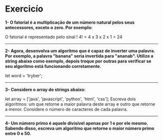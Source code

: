 # Exercicío

**1- O fatorial é a multiplicação de um número natural pelos seus antecessores, exceto o zero. Por exemplo:**

O fatorial é representado pelo sinal !
4! = 4 x 3 x 2 x 1 = 24
***
**2- Agora, desenvolva um algoritmo que é capaz de inverter uma palavra. Por exemplo, a palavra "banana" seria invertida para "ananab". Utilize a string abaixo como exemplo, depois troque por outras para verificar se seu algoritmo está funcionando corretamente.**

let word = 'tryber';
***
**3- Considere o array de strings abaixo:**

let array = ['java', 'javascript', 'python', 'html', 'css'];
Escreva dois algoritmos: um que retorne a maior palavra deste array e outro que retorne a menor. Considere o número de caracteres de cada palavra.
***
**4- Um número primo é aquele divisível apenas por 1 e por ele mesmo. Sabendo disso, escreva um algoritmo que retorne o maior número primo entre 0 e 50.**